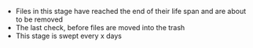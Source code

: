 - Files in this stage have reached the end of their life span and are about to be removed
- The last check, before files are moved into the trash
- This stage is swept every x days